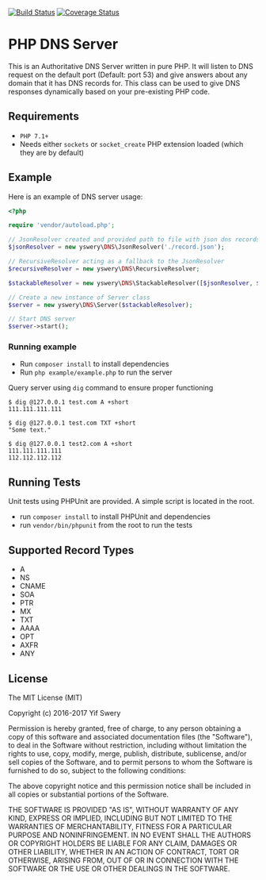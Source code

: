 [![Build Status](https://travis-ci.org/yswery/PHP-DNS-SERVER.svg?branch=master)](https://travis-ci.org/yswery/PHP-DNS-SERVER)
[![Coverage Status](https://coveralls.io/repos/yswery/PHP-DNS-SERVER/badge.png?branch=master)](https://coveralls.io/r/yswery/PHP-DNS-SERVER?branch=master)


# PHP DNS Server

This is an Authoritative DNS Server written in pure PHP.
It will listen to DNS request on the default port (Default: port 53) and give answers about any domain that it has DNS records for.
This class can be used to give DNS responses dynamically based on your pre-existing PHP code.

## Requirements

* `PHP 7.1+`
* Needs either `sockets` or `socket_create` PHP extension loaded (which they are by default)

## Example

Here is an example of DNS server usage:
```php
<?php

require 'vendor/autoload.php';

// JsonResolver created and provided path to file with json dns records
$jsonResolver = new yswery\DNS\JsonResolver('./record.json');

// RecursiveResolver acting as a fallback to the JsonResolver
$recursiveResolver = new yswery\DNS\RecursiveResolver;

$stackableResolver = new yswery\DNS\StackableResolver([$jsonResolver, $recursiveResolver]);

// Create a new instance of Server class
$server = new yswery\DNS\Server($stackableResolver);

// Start DNS server
$server->start();
```
### Running example

* Run `composer install` to install dependencies
* Run `php example/example.php` to run the server

Query server using `dig` command to ensure proper functioning
```
$ dig @127.0.0.1 test.com A +short
111.111.111.111

$ dig @127.0.0.1 test.com TXT +short
"Some text."

$ dig @127.0.0.1 test2.com A +short
111.111.111.111
112.112.112.112
```

## Running Tests

Unit tests using PHPUnit are provided. A simple script is located in the root.

* run `composer install` to install PHPUnit and dependencies
* run `vendor/bin/phpunit` from the root to run the tests

## Supported Record Types

* A
* NS
* CNAME
* SOA
* PTR
* MX
* TXT
* AAAA
* OPT
* AXFR
* ANY

## License

The MIT License (MIT)

Copyright (c) 2016-2017 Yif Swery

Permission is hereby granted, free of charge, to any person obtaining a copy of
this software and associated documentation files (the "Software"), to deal in
the Software without restriction, including without limitation the rights to
use, copy, modify, merge, publish, distribute, sublicense, and/or sell copies of
the Software, and to permit persons to whom the Software is furnished to do so,
subject to the following conditions:

The above copyright notice and this permission notice shall be included in all
copies or substantial portions of the Software.

THE SOFTWARE IS PROVIDED "AS IS", WITHOUT WARRANTY OF ANY KIND, EXPRESS OR
IMPLIED, INCLUDING BUT NOT LIMITED TO THE WARRANTIES OF MERCHANTABILITY, FITNESS
FOR A PARTICULAR PURPOSE AND NONINFRINGEMENT. IN NO EVENT SHALL THE AUTHORS OR
COPYRIGHT HOLDERS BE LIABLE FOR ANY CLAIM, DAMAGES OR OTHER LIABILITY, WHETHER
IN AN ACTION OF CONTRACT, TORT OR OTHERWISE, ARISING FROM, OUT OF OR IN
CONNECTION WITH THE SOFTWARE OR THE USE OR OTHER DEALINGS IN THE SOFTWARE.
